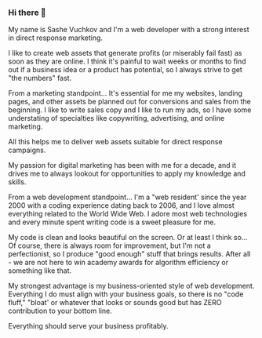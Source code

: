 ### Hi there 👋

My name is Sashe Vuchkov and I'm a web developer with a strong interest in direct response marketing.

I like to create web assets that generate profits (or miserably fail fast) as soon as they are online. I think it's painful to wait weeks or months to find out if a business idea or a product has potential, so I always strive to get "the numbers" fast.

From a marketing standpoint...
It's essential for me my websites, landing pages, and other assets be planned out for conversions and sales from the beginning. I like to write sales copy and I like to run my ads, so I have some understating of specialties like copywriting, advertising, and online marketing.

All this helps me to deliver web assets suitable for direct response campaigns.

My passion for digital marketing has been with me for a decade, and it drives me to always lookout for opportunities to apply my knowledge and skills.

From a web development standpoint...
I'm a "web resident' since the year 2000 with a coding experience dating back to 2006, and I love almost everything related to the World Wide Web. I adore most web technologies and every minute spent writing code is a sweet pleasure for me.

My code is clean and looks beautiful on the screen. Or at least I think so... Of course, there is always room for improvement, but I'm not a perfectionist, so I produce "good enough" stuff that brings results. After all - we are not here to win academy awards for algorithm efficiency or something like that.

My strongest advantage is my business-oriented style of web development. Everything I do must align with your business goals, so there is no "code fluff," "bloat' or whatever that looks or sounds good but has ZERO contribution to your bottom line.

Everything should serve your business profitably.

<!--
**SasheVuchkov/SasheVuchkov** is a ✨ _special_ ✨ repository because its `README.md` (this file) appears on your GitHub profile.

Here are some ideas to get you started:

- 🔭 I’m currently working on ...
- 🌱 I’m currently learning ...
- 👯 I’m looking to collaborate on ...
- 🤔 I’m looking for help with ...
- 💬 Ask me about ...
- 📫 How to reach me: ...
- 😄 Pronouns: ...
- ⚡ Fun fact: ...
-->
